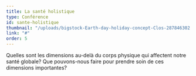 ```yaml
---
title: La santé holistique
type: Conférence
id: sante-holistique
thumbnail: "/uploads/bigstock-Earth-day-holiday-concept-Clos-287846302.jpg"
link: "#"
order: 5
---
```


Quelles sont les dimensions au-delà du corps physique qui affectent notre santé globale? Que pouvons-nous faire pour prendre soin de ces dimensions importantes?
